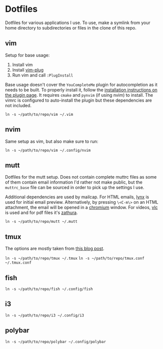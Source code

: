 # Dotfiles

Dotfiles for various applications I use. To use, make a symlink from your home
directory to subdirectories or files in the clone of this repo.

## vim

Setup for base usage:
1. Install vim
2. Install [vim-plug](https://github.com/junegunn/vim-plug)
3. Run vim and call `:PlugInstall`

Base usage doesn't cover the ``YouCompleteMe`` plugin for autocompletion as it
needs to be built. To properly install it, follow the [installation
instructions on the plugin
page](https://github.com/ycm-core/YouCompleteMe#installation). It requires
`cmake` and `pynvim` (if using nvim) to install. The vimrc is configured to
auto-install the plugin but these dependencies are not included.

``ln -s ~/path/to/repo/vim ~/.vim``

## nvim

Same setup as vim, but also make sure to run:

``ln -s ~/path/to/repo/vim ~/.config/nvim``

## mutt

Dotfiles for the mutt setup. Does not contain complete muttrc files as some of
them contain email information I'd rather not make public, but the
``muttrc_base`` file can be sourced in order to pick up the settings I use.

Additional dependencies are used by mailcap. For HTML emails,
[lynx](https://linux.die.net/man/1/lynx) is used for initial email preview.
Alternatively, by pressing ``\<C-m\>`` on an HTML attachment, the email will be
opened in a [chromium](https://chromium.woolyss.com/download/) window. For
videos, [vlc](https://www.videolan.org/vlc/) is used and for pdf files it's
[zathura](https://wiki.archlinux.org/index.php/Zathura).

``ln -s ~/path/to/repo/mutt ~/.mutt``

## tmux

The options are mostly taken from [this blog
post](https://www.hamvocke.com/blog/a-guide-to-customizing-your-tmux-conf/).

``ln -s ~/path/to/repo/tmux ~/.tmux``
``ln -s ~/path/to/repo/tmux.conf ~/.tmux.conf``

## fish

``ln -s ~/path/to/repo/fish ~/.config/fish``

## i3

``ln -s ~/path/to/repo/i3 ~/.config/i3``

## polybar

``ln -s ~/path/to/repo/polybar ~/.config/polybar``

